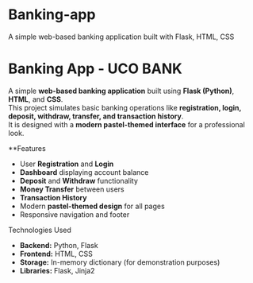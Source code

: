 # Banking-app
A simple web-based banking application built with Flask, HTML, CSS
# Banking App - UCO BANK

A simple **web-based banking application** built using **Flask (Python)**, **HTML**, and **CSS**.  
This project simulates basic banking operations like **registration, login, deposit, withdraw, transfer, and transaction history**.  
It is designed with a **modern pastel-themed interface** for a professional look.



 **Features

- User **Registration** and **Login**
- **Dashboard** displaying account balance
- **Deposit** and **Withdraw** functionality
- **Money Transfer** between users
- **Transaction History**
- Modern **pastel-themed design** for all pages
- Responsive navigation and footer


Technologies Used

- **Backend:** Python, Flask
- **Frontend:** HTML, CSS
- **Storage:** In-memory dictionary (for demonstration purposes)
- **Libraries:** Flask, Jinja2




